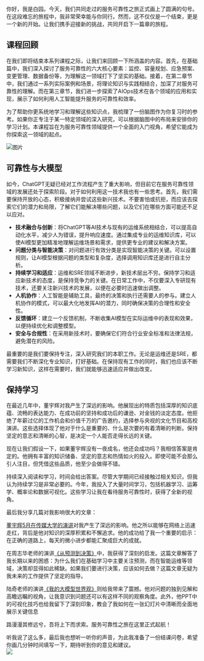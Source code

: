 你好，我是白园。今天，我们共同走过的服务可靠性之旅正式画上了圆满的句号。在这段难忘的旅程中，我非常荣幸能与你同行。然而，这不仅仅是一个结束，更是一个新的开始。让我们携手迎接新的挑战，共同开启下一篇章的旅程。

## 课程回顾

在我们即将结束本系列课程之际，让我们来回顾一下所涵盖的内容。首先，在基础篇中，我们深入探讨了服务可靠性的六大核心要素：监控、容量规划、应急预案、变更管理、数据备份等，为理解这一领域打下了坚实的基础。接着，在第二章节中，我们通过一系列实际案例和场景，将理论知识与实践相结合，加深了对服务可靠性的理解。而在第三章节，我们进一步探索了AIOps技术在各个领域的应用和实现，展示了如何利用人工智能提升服务的可靠性和效率。

为了帮助你更系统地学习和理解这些知识点，我梳理了一份脑图作为你复习时的参考。如果你正专注于某一特定领域的深入研究，可以根据脑图中的布局来安排你的学习计划。本课程旨在为服务可靠性领域提供一个全面的入门视角，希望它能成为你探索这一领域的起点。

![图片](https://static001.geekbang.org/resource/image/72/8f/72aaf5a7e2d0e5ac620224fc646yyc8f.jpg?wh=1920x852)

## 可靠性与大模型

如今，ChatGPT无疑已经对工作流程产生了重大影响，但目前它在服务可靠性领域的发展还处于探索阶段。对于如何利用这一技术我也有一些思考。首先，我们需要保持开放的心态，积极接纳并尝试这些新兴技术。不要害怕或抗拒，而应该去探索它们的潜力和局限，了解它们能解决哪些问题，以及它们在哪些方面可能还不足以应对。

- **技术融合与创新**：将ChatGPT等AI技术与现有的运维系统相结合，可以提高自动化水平，减少人为错误，提升响应速度。通过集成专业的运维知识库，可以使AI模型更加精准地理解运维场景和需求，提供更专业的建议和解决方案。
- **问题分类与智能决策**：对问题进行有效分类是实现智能决策的关键。可以设置规则，让AI模型根据问题的类型和复杂度，选择调用知识库还是进行自主分析。
- **持续学习和适应**：运维和SRE领域不断进步，新技术层出不穷。保持学习和适应新技术的态度，是保持竞争力的关键。在日常工作中，不仅要深入专研现有技术，还要关注新兴技术的发展，以便在必要时迅速做出调整。
- **人机协作**：人工智能是辅助工具，最终的决策和执行还需要人的参与。建立人机协作的模式，可以最大化地发挥AI的潜力，同时确保决策的合理性和安全性。
- **反馈循环**：建立一个反馈机制，不断收集AI模型在实际运维中的表现和效果，以便持续优化和调整模型。
- **安全与合规性**：在采用新技术时，要确保它们符合行业安全标准和法律法规，避免潜在的风险。

最重要的是我们要保持专注，深入研究我们的本职工作。无论是运维还是SRE，都需要我们不断深化专业知识，打好基础。在保持现有工作的同时，我们也应该不断学习新知识，这样在需要时，我们就能够迅速适应并做出改变。

## 保持学习

在最近几年中，董宇辉对我产生了深远的影响。他展现出的特质包括深厚的知识底蕴、流畅的表达能力、在成功前的坚持和成功后的谦逊、对金钱的淡定态度。他拒绝了年薪过亿的工作机会和价值千万的广告邀约，选择参与央视的文化节目和高校演讲。这些选择体现了他对于什么是重要的、什么是次要的有着清晰的判断。保持坚定的意志和清晰的心智，是决定一个人能否走得长远的关键。

现在让我们假设一下，如果董宇辉没有一夜成名，他还会成功吗？我相信答案是肯定的。他拥有丰富的知识储备、坚定的意志和热情如火的投入。即使可能不会那么引人注目，但凭借这些品质，他至少会做得不错。

持续深入阅读和学习，时间会给出答案。尽管大学期间已经接触过相关知识，但我认为持续学习是非常必要的。今年，我投入了大量时间学习，包括机器学习、运筹学、概率论和数据可视化。这些学习让我在看待服务可靠性时，获得了全新的视角。

最后我分享几篇对我影响很大的文章：

[董宇辉5月在传媒大学的演讲](https://mp.weixin.qq.com/s?__biz=Mzg3Njc0NTAwNQ%3D%3D&mid=2247490050&idx=1&sn=6d1b3f8e0c6351e387983e566a6f373a&chksm=cf2cc240f85b4b561c43bbc8015cb8faa0e8a6aeb18e620872374ea48dbec126dbc2ec57c56a&mpshare=1&scene=21&srcid=01148KIFt9WCU1rmGbpvi1yP&sharer_shareinfo=8cbcc1cd702c8183f1fd74f2010bd1d4&sharer_shareinfo_first=8cbcc1cd702c8183f1fd74f2010bd1d4&exportkey=n_ChQIAhIQaJ5vJVx7P2FM9pgYLNmmXhKZAgIE97dBBAEAAAAAAP1GM1zM%2FBgAAAAOpnltbLcz9gKNyK89dVj01p8tKxvAflmqQN3QV%20gn3PsbeEOMpFMiV1yFHo2e1%2FKCZtiXZ3vAywbYnt4QdtKZPSBBFNfFdOoTTeyvmmibcdzoqUbZHOm7xq3z0pMhE94RTpMK%20uRvEt2SgWGnLJZnotUs2J5XcAwRfrj5bgJjvJnr29Z5YQSVh%202%2FzrjQW%20DH2HFsDh4wnhJE%20%20xoiSTpVG6WFOYYYW5VgzkxvQW3FyMAui0pmgvNvUL8i4V%20UbQU1w%2042hBGq7Je32iK%2F%2FomyRjFua%2FIXbWejEnxkQNcUTSta2wjDjKj0tpLxy59n223XwYzH1QebRcqw7w4NQ4fJNhR&acctmode=0&pass_ticket=XuF1zkj3VvoGZIuxJ%20NaTUE3nyDWL6bUz4bc5r9l8RbqOKYhbPe72btsEn53cQ4JBsZ8iWMtQHvHY1jfQvQMxQ%3D%3D&wx_header=0#wechat_redirect)对我产生了深远的影响。他之所以能够在网络上迅速走红，背后是他对知识的深厚积累和不懈追求。他的成功给了我一个重要的启示：在正确的道路上，每天的微小进步都能汇聚成巨大的成就。

在周志华老师的演讲[《从预测到决策》](https://mp.weixin.qq.com/s?__biz=MzA4ODcyMzQ4OQ%3D%3D&mid=2650855534&idx=1&sn=1c2bb47d9af6d61febc15c60255d0458&chksm=8bd1a120bca628362f00f815552272fb00b63685e691a22630ce11f9d999cb78912485351c53&mpshare=1&scene=21&srcid=0111ITVvpcA7UltX6H4VtFK4&sharer_shareinfo=43443d8f7768c2c0c492c9a135c937d1&sharer_shareinfo_first=f925cd51050a3601499ed1dd86c0aa90&exportkey=n_ChQIAhIQNdzPFsyI1gf6Q5WfHCsugRKZAgIE97dBBAEAAAAAAPM2L1GAe60AAAAOpnltbLcz9gKNyK89dVj0SeOuY1Wt6l%20hgb5FNY32Kj4jub1vYSmleL3N7eWTbMkypLxlvIm6SaFTgCSwPj8qolbvwVECQ43YHnYgocwA5JbMXujoPaS8PCJFbsNsylWb2yT%202yuxcgpmiu5I%20hAPMRe%2Fl%2Fy5MQKGABI3LFjgBj%2FALPNjwgJRBCCITZ9tneuQVrBBMn289qR48cU64BbF65INMgoHPi3TyDQAuRY1CFlqlEDBEh6bb1EAGIcJ%2FrhuEEkC76somiKmwcLgWDWiJLi4LvXrs2Qn%204QdmdfN3w16rKQ6L9MsID%2019oP8tBuZP8%20jDAYmcoW6yBCnD%20yogBVI&acctmode=0&pass_ticket=XuF1zkj3VvoGZIuxJ%20NaTUE3nyDWL6bUz4bc5r9l8RYt68ZdJIDYWONDaeijHRm8kOAOV8nEzkErYxxwkMAnuA%3D%3D&wx_header=0#wechat_redirect)中，我获得了深刻的启发。这篇文章解答了我长期以来的困惑：为什么我们在基础学习中主要关注预测，而在智能运维等领域，决策却显得如此稀缺。如果我们要进行决策，应该如何去做？这篇文章无疑为我未来的工作提供了坚定的指导。

陆奇老师的演讲[《我的大模型世界观》](https://mp.weixin.qq.com/s?__biz=Mjc1NjM3MjY2MA%3D%3D&mid=2691527820&idx=1&sn=8ee7d9d882bd2b51da9b2c219ed764a1&chksm=a9eccb579e9b4241b862531f426ca2885d291f500a8d09eecc74663bd30b3aa32c6d4544441c&mpshare=1&scene=21&srcid=0424ZNkUTg8qVSPXVZbonqIC&sharer_shareinfo=40ececba75c3072711e94f4943d75713&sharer_shareinfo_first=40ececba75c3072711e94f4943d75713&exportkey=n_ChQIAhIQKc0pSQtLXSVhSd7An2I0GxKZAgIE97dBBAEAAAAAAAX5DxfT%20cAAAAAOpnltbLcz9gKNyK89dVj0VaKTrz35kq%204yki%2F73UrPSZXPvePL2JrMlv%2FfWjEnvF2SLh2wZAJf%2FDKFZKuK9DD6NyinaoIlDK5%2FM51%20J9CmAd3Ub2rxZqlYcCXdzFUy%20bw%20YaT4SZO2ayyG0sTQ%2FYV0sBQPJdEhbYNPwm3RFvtXCvOavYFcjIuBUHXGx9SwLX0iH3meelq4S3VbgpGwgOhTnEomgBNF%20Kn6hpul6lWwwUA3qo0ewbsU51QMupBrDCBqGcIht7LZzYKWxuB2QLIg2VCXp1kzKryhdT%20Au8wRsQaCB0W0jNXpt3VnOwsArlria2WKvP4PjjuYBHZIIb759xE&acctmode=0&pass_ticket=XuF1zkj3VvoGZIuxJ%20NaTUE3nyDWL6bUz4bc5r9l8Ra0z3dKRoRQzm9RYPoVj%2FyMpX3gFrZd%2FlTCXpBigSq76g%3D%3D&wx_header=0#wechat_redirect)则给我带来了震撼。他对问题的独到见解和高瞻远瞩的视角，让我意识到问题还可以有这样不同的观察角度。此外，他PPT中的可视化技巧也给我留下了深刻印象，教会了我如何在一张幻灯片中清晰而全面地展示关键信息

路漫漫其修远兮，吾将上下而求索。服务可靠性之旅在这里正式起航！

听我说了这么多，最后我也想听一听你的声音，为此我准备了一份结课问卷，希望你画几分钟时间填写一下，期待听到你的意见和建议。  
[![](https://static001.geekbang.org/resource/image/03/03/0318ea05f086f582602fc9eb05307d03.jpg?wh=1142x801)](https://jsj.top/f/b4QY7n)